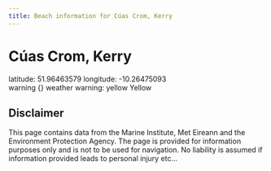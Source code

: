 ```yaml
---
title: Beach information for Cúas Crom, Kerry
---
```

# Cúas Crom, Kerry 

<div class="location-info">latitude: 51.96463579 longitude: -10.26475093</div>
<div class="met-eireann-warnings"><span class="material-icons {}-warning">warning</span>&nbsp;{} weather warning: yellow Yellow&nbsp;</div>
<div></div>

## Disclaimer

This page contains data from the Marine Institute, 
Met Eireann and the Environment Protection Agency. The page is provided for
information purposes only and is not to be used for navigation. No liability 
is assumed if information provided leads to personal injury etc...